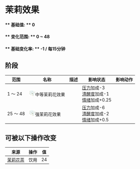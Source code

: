 # 茉莉效果  
>   
  
#### ** 基础值: ** 0   
#### ** 变化范围: ** 0 ~ 48  
#### ** 基础变化率: ** -1 / 每15分钟   
## 阶段  
范围  |  名称  |  描述  |  影响状态  |  影响动作  
----  |  ----  |  ----  |  ----  |  ----  
1 ～ 24  |  <img decoding="async" src="Sprite/JasmineFlowers.png" href="a.md" style="max-width:20px;max-height:20px;">中等茉莉花效果  |    |  [压力](Stress.md)加成-3<br>[清醒度](Wakefulness.md)加成-1<br>[情绪](Morale.md)加成+0.25  |    
25 ～ 48  |  <img decoding="async" src="Sprite/JasmineFlowers.png" href="a.md" style="max-width:20px;max-height:20px;">强茉莉花效果  |    |  [压力](Stress.md)加成-6<br>[清醒度](Wakefulness.md)加成-2<br>[情绪](Morale.md)加成+0.5  |    
## 可被以下操作改变  
来源  |  操作  |  值  
----  |  ----  |  ----  
[茉莉花茶](LQ_JasmineTea.md)  |  饮用  |  24  


<script>document.title="茉莉效果 - 卡牌生存百科 Card Survival Wiki";</script>